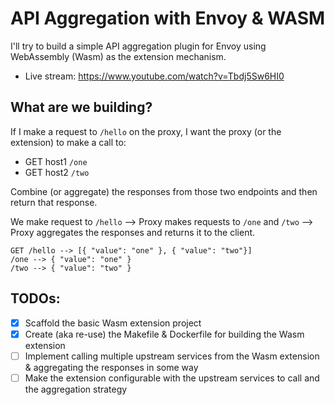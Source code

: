 # API Aggregation with Envoy & WASM

I'll try to build a simple API aggregation plugin for Envoy using WebAssembly (Wasm) as the extension mechanism.

- Live stream: https://www.youtube.com/watch?v=Tbdj5Sw6HI0


## What are we building?

If I make a request to `/hello` on the proxy, I want the proxy (or the extension) to make a call to:

- GET host1 `/one`
- GET host2 `/two`

Combine (or aggregate) the responses from those two endpoints and then return that response.

We make request to `/hello` --> Proxy makes requests to `/one` and `/two` --> Proxy aggregates the responses and returns it to the client.

```
GET /hello --> [{ "value": "one" }, { "value": "two"}]
/one --> { "value": "one" }
/two --> { "value": "two" }
```

## TODOs:

- [x] Scaffold the basic Wasm extension project
- [x] Create (aka re-use) the Makefile & Dockerfile for building the Wasm extension
- [ ] Implement calling multiple upstream services from the Wasm extension & aggregating the responses in some way
- [ ] Make the extension configurable with the upstream services to call and the aggregation strategy
